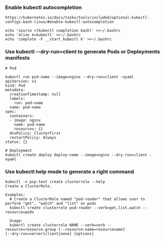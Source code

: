 ### Enable kubectl autocompletion

```
https://kubernetes.io/docs/tasks/tools/included/optional-kubectl-configs-bash-linux/#enable-kubectl-autocompletion

echo 'source <(kubectl completion bash)' >>~/.bashrc
echo 'alias k=kubectl' >>~/.bashrc
echo 'complete -F __start_kubectl k' >>~/.bashrc
```

### Use kubectl --dry-run=client to generate Pods or Deployments manifests
```
# Pod

kubectl run pod-name --image=nginx --dry-run=client -oyaml
apiVersion: v1
kind: Pod
metadata:
  creationTimestamp: null
  labels:
    run: pod-name
  name: pod-name
spec:
  containers:
  - image: nginx
    name: pod-name
    resources: {}
  dnsPolicy: ClusterFirst
  restartPolicy: Always
status: {}

# Deployment
kubectl create deploy deploy-name --image=nginx --dry-run=client -oyaml
```

### Use kubectl help mode to generate a right command
```
kubectl -n psp-test create clusterrole --help
Create a ClusterRole.

Examples:
  # Create a ClusterRole named "pod-reader" that allows user to perform "get", "watch" and "list" on pods
  kubectl create clusterrole pod-reader --verb=get,list,watch --resource=pods
  
  Usage:
  kubectl create clusterrole NAME --verb=verb --resource=resource.group [--resource-name=resourcename]
[--dry-run=server|client|none] [options]

```
